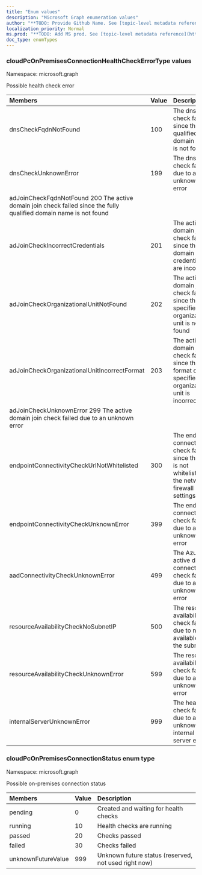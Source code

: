 ```yaml
---
title: "Enum values"
description: "Microsoft Graph enumeration values"
author: "**TODO: Provide Github Name. See [topic-level metadata reference](https://msgo.azurewebsites.net/add/document/guidelines/metadata.html#topic-level-metadata)**"
localization_priority: Normal
ms.prod: "**TODO: Add MS prod. See [topic-level metadata reference](https://msgo.azurewebsites.net/add/document/guidelines/metadata.html#topic-level-metadata)**"
doc_type: enumTypes
---
```


### cloudPcOnPremisesConnectionHealthCheckErrorType values

Namespace: microsoft.graph

Possible health check error

|Members|Value|Description|
|:---|:---|:---|
|dnsCheckFqdnNotFound|100|The dns check failed since the fully qualified domain name is not found|
|dnsCheckUnknownError|199|The dns check failed due to an unknown error
adJoinCheckFqdnNotFound 200 The active domain join check failed since the fully qualified domain name is not found|
|adJoinCheckIncorrectCredentials| 201| The active domain join check failed since the domain credentials are incorrect|
|adJoinCheckOrganizationalUnitNotFound| 202| The active domain join check failed since the specified organizational unit is not found|
|adJoinCheckOrganizationalUnitIncorrectFormat| 203| The active domain join check failed since the format of specified organizational unit is incorrect
adJoinCheckUnknownError 299 The active domain join check failed due to an unknown error|
|endpointConnectivityCheckUrlNotWhitelisted| 300| The endpoint connectivity check failed since the url is not whitelisted in the network firewall settings|
|endpointConnectivityCheckUnknownError| 399| The endpoint connectivity check failed due to an unknown error|
|aadConnectivityCheckUnknownError |499| The Azure active directy connectivity check failed due to an unknown error|
|resourceAvailabilityCheckNoSubnetIP |500| The resource availability check failed due to no available ip in the subnet|
|resourceAvailabilityCheckUnknownError |599| The resource availability check failed due to an unknown error|
|internalServerUnknownError |999| The health check failed due to an unknown internal server error|

### cloudPcOnPremisesConnectionStatus enum type

Namespace: microsoft.graph

Possible on-premises connection status

|Members|Value|Description|
|:---|:---|:---|
|pending|0|Created and waiting for health checks|
|running|10|Health checks are running|
|passed|20|Checks passed|
|failed|30|Checks failed|
|unknownFutureValue|999|Unknown future status (reserved, not used right now)|
